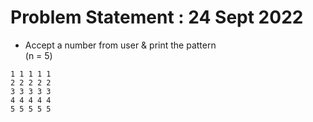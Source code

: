 # Problem Statement : 24 Sept 2022


- Accept a number from user & print the pattern<br>
(n = 5)


```
1 1 1 1 1
2 2 2 2 2 
3 3 3 3 3 
4 4 4 4 4
5 5 5 5 5
```
